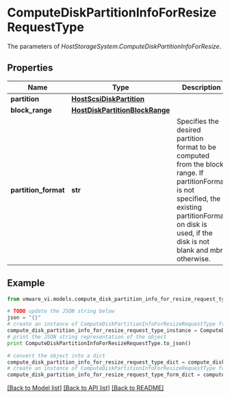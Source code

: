 # ComputeDiskPartitionInfoForResizeRequestType

The parameters of *HostStorageSystem.ComputeDiskPartitionInfoForResize*. 

## Properties
Name | Type | Description | Notes
------------ | ------------- | ------------- | -------------
**partition** | [**HostScsiDiskPartition**](HostScsiDiskPartition.md) |  | 
**block_range** | [**HostDiskPartitionBlockRange**](HostDiskPartitionBlockRange.md) |  | 
**partition_format** | **str** | Specifies the desired partition format to be computed from the block range. If partitionFormat is not specified, the existing partitionFormat on disk is used, if the disk is not blank and mbr otherwise.  | [optional] 

## Example

```python
from vmware_vi.models.compute_disk_partition_info_for_resize_request_type import ComputeDiskPartitionInfoForResizeRequestType

# TODO update the JSON string below
json = "{}"
# create an instance of ComputeDiskPartitionInfoForResizeRequestType from a JSON string
compute_disk_partition_info_for_resize_request_type_instance = ComputeDiskPartitionInfoForResizeRequestType.from_json(json)
# print the JSON string representation of the object
print ComputeDiskPartitionInfoForResizeRequestType.to_json()

# convert the object into a dict
compute_disk_partition_info_for_resize_request_type_dict = compute_disk_partition_info_for_resize_request_type_instance.to_dict()
# create an instance of ComputeDiskPartitionInfoForResizeRequestType from a dict
compute_disk_partition_info_for_resize_request_type_form_dict = compute_disk_partition_info_for_resize_request_type.from_dict(compute_disk_partition_info_for_resize_request_type_dict)
```
[[Back to Model list]](../README.md#documentation-for-models) [[Back to API list]](../README.md#documentation-for-api-endpoints) [[Back to README]](../README.md)


